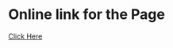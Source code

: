 # Online link for the Page
[Click Here](https://650c9d0acabb6e361a453213--effortless-belekoy-0294f5.netlify.app/)
